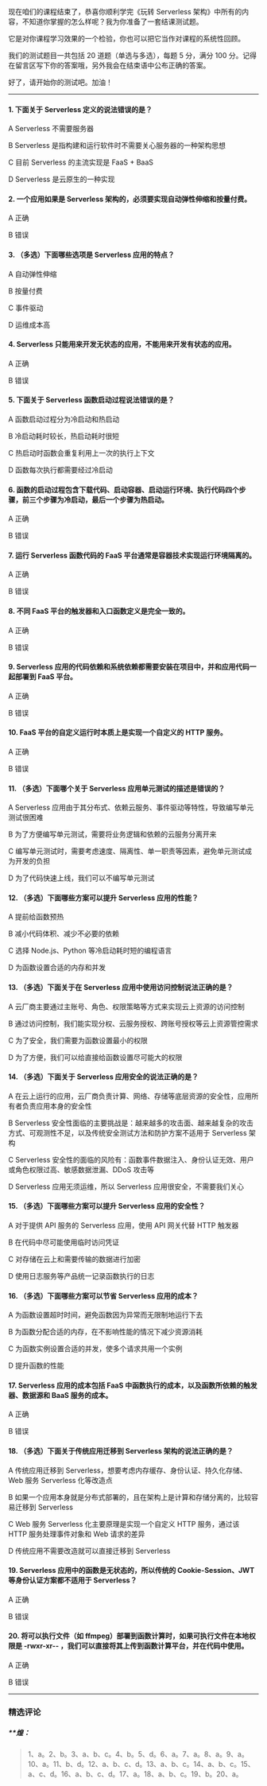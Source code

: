 <p data-nodeid="11860">现在咱们的课程结束了，恭喜你顺利学完《玩转 Serverless 架构》中所有的内容，不知道你掌握的怎么样呢？我为你准备了一套结课测试题。</p>
<p data-nodeid="11861">它是对你课程学习效果的一个检验，你也可以把它当作对课程的系统性回顾。</p>
<p data-nodeid="11862">我们的测试题目一共包括 20 道题（单选与多选），每题 5 分，满分 100 分。记得在留言区写下你的答案哦，另外我会在结束语中公布正确的答案。</p>
<p data-nodeid="11863">好了，请开始你的测试吧。加油！</p>
<hr data-nodeid="11864">
<h4 data-nodeid="12915" class="">1. 下面关于 Serverless 定义的说法错误的是？</h4>

<p data-nodeid="11868">A Serverless 不需要服务器</p>
<p data-nodeid="11869">B Serverless 是指构建和运行软件时不需要关心服务器的一种架构思想</p>
<p data-nodeid="11870">C 目前 Serverless 的主流实现是 FaaS + BaaS</p>
<p data-nodeid="11871">D Serverless 是云原生的一种实现</p>
<h4 data-nodeid="13331" class="">2. 一个应用如果是 Serverless 架构的，必须要实现自动弹性伸缩和按量付费。</h4>

<p data-nodeid="11875">A 正确</p>
<p data-nodeid="11876">B 错误</p>
<h4 data-nodeid="13743" class="">3. （多选）下面哪些选项是 Serverless 应用的特点？</h4>

<p data-nodeid="11880">A 自动弹性伸缩</p>
<p data-nodeid="11881">B 按量付费</p>
<p data-nodeid="11882">C 事件驱动</p>
<p data-nodeid="11883">D 运维成本高</p>
<h4 data-nodeid="14151" class="">4. Serverless 只能用来开发无状态的应用，不能用来开发有状态的应用。</h4>

<p data-nodeid="11887">A 正确</p>
<p data-nodeid="11888">B 错误</p>
<h4 data-nodeid="14555" class="">5. 下面关于 Serverless 函数启动过程说法错误的是？</h4>

<p data-nodeid="11892">A 函数启动过程分为冷启动和热启动</p>
<p data-nodeid="11893">B 冷启动耗时较长，热启动耗时很短</p>
<p data-nodeid="11894">C 热启动时函数会重复利用上一次的执行上下文</p>
<p data-nodeid="11895">D 函数每次执行都需要经过冷启动</p>
<h4 data-nodeid="14955" class="">6. 函数的启动过程包含下载代码、启动容器、启动运行环境、执行代码四个步骤，前三个步骤为冷启动，最后一个步骤为热启动。</h4>

<p data-nodeid="11899">A 正确</p>
<p data-nodeid="11900">B 错误</p>
<h4 data-nodeid="15351" class="">7. 运行 Serverless 函数代码的 FaaS 平台通常是容器技术实现运行环境隔离的。</h4>

<p data-nodeid="11904">A 正确</p>
<p data-nodeid="11905">B 错误</p>
<h4 data-nodeid="15743" class="">8. 不同 FaaS 平台的触发器和入口函数定义是完全一致的。</h4>

<p data-nodeid="11909">A 正确</p>
<p data-nodeid="11910">B 错误</p>
<h4 data-nodeid="16131" class="">9. Serverless 应用的代码依赖和系统依赖都需要安装在项目中，并和应用代码一起部署到 FaaS 平台。</h4>

<p data-nodeid="11914">A 正确</p>
<p data-nodeid="11915">B 错误</p>
<h4 data-nodeid="16515" class="">10. FaaS 平台的自定义运行时本质上是实现一个自定义的 HTTP 服务。</h4>

<p data-nodeid="11919">A 正确</p>
<p data-nodeid="11920">B 错误</p>
<h4 data-nodeid="16895" class="">11. （多选）下面哪个关于 Serverless 应用单元测试的描述是错误的？</h4>

<p data-nodeid="11924">A Serverless 应用由于其分布式、依赖云服务、事件驱动等特性，导致编写单元测试很困难</p>
<p data-nodeid="11925">B 为了方便编写单元测试，需要将业务逻辑和依赖的云服务分离开来</p>
<p data-nodeid="11926">C 编写单元测试时，需要考虑速度、隔离性、单一职责等因素，避免单元测试成为开发的负担</p>
<p data-nodeid="11927">D 为了代码快速上线，我们可以不编写单元测试</p>
<h4 data-nodeid="17271" class="">12. （多选）下面哪些方案可以提升 Serverless 应用的性能？</h4>

<p data-nodeid="11931">A 提前给函数预热</p>
<p data-nodeid="11932">B 减小代码体积、减少不必要的依赖</p>
<p data-nodeid="11933">C 选择 Node.js、Python 等冷启动耗时短的编程语言</p>
<p data-nodeid="11934">D 为函数设置合适的内存和并发</p>
<h4 data-nodeid="17643" class="">13. （多选）下面关于在 Serverless 应用中使用访问控制说法正确的是？</h4>

<p data-nodeid="11938">A 云厂商主要通过主账号、角色、权限策略等方式来实现云上资源的访问控制</p>
<p data-nodeid="11939">B 通过访问控制，我们能实现分权、云服务授权、跨账号授权等云上资源管控需求</p>
<p data-nodeid="11940">C 为了安全，我们需要为函数设置最小的权限</p>
<p data-nodeid="11941">D 为了方便，我们可以给直接给函数设置尽可能大的权限</p>
<h4 data-nodeid="18011" class="">14. （多选）下面关于 Serverless 应用安全的说法正确的是？</h4>

<p data-nodeid="11945">A 在云上运行的应用，云厂商负责计算、网络、存储等底层资源的安全性，应用所有者负责应用本身的安全性</p>
<p data-nodeid="11946">B Serverless 安全性面临的主要挑战是：越来越多的攻击面、越来越复杂的攻击方式、可观测性不足，以及传统安全测试方法和防护方案不适用于 Serverless 架构</p>
<p data-nodeid="11947">C Serverless 安全性的面临的风险有：函数事件数据注入、身份认证无效、用户或角色权限过高、敏感数据泄漏、DDoS 攻击等</p>
<p data-nodeid="11948">D Serverless 应用无须运维，所以 Serverless 应用很安全，不需要我们关心</p>
<h4 data-nodeid="18375" class="">15. （多选）下面哪些方案可以提升 Serverless 应用的安全性？</h4>

<p data-nodeid="11952">A 对于提供 API 服务的 Serverless 应用，使用 API 网关代替 HTTP 触发器</p>
<p data-nodeid="11953">B 在代码中尽可能使用临时访问凭证</p>
<p data-nodeid="11954">C 对存储在云上和需要传输的数据进行加密</p>
<p data-nodeid="11955">D 使用日志服务等产品统一记录函数执行的日志</p>
<h4 data-nodeid="18735" class="">16. （多选）下面哪些方案可以节省 Serverless 应用的成本？</h4>

<p data-nodeid="11959">A 为函数设置超时时间，避免函数因为异常而无限制地运行下去</p>
<p data-nodeid="11960">B 为函数分配合适的内存，在不影响性能的情况下减少资源消耗</p>
<p data-nodeid="11961">C 为函数实例设置合适的并发，使多个请求共用一个实例</p>
<p data-nodeid="11962">D 提升函数的性能</p>
<h4 data-nodeid="19091" class="">17. Serverless 应用的成本包括 FaaS 中函数执行的成本，以及函数所依赖的触发器、数据源和 BaaS 服务的成本。</h4>

<p data-nodeid="11966">A 正确</p>
<p data-nodeid="11967">B 错误</p>
<h4 data-nodeid="19443" class="">18. （多选）下面关于传统应用迁移到 Serverless 架构的说法正确的是？</h4>

<p data-nodeid="11971">A 传统应用迁移到 Serverless，想要考虑内存缓存、身份认证、持久化存储、Web 服务 Serverless 化等改造点</p>
<p data-nodeid="11972">B 如果一个应用本身就是分布式部署的，且在架构上是计算和存储分离的，比较容易迁移到 Serverless</p>
<p data-nodeid="11973">C Web 服务 Serverless 化主要原理是实现一个自定义 HTTP 服务，通过该 HTTP 服务处理事件对象和 Web 请求的差异</p>
<p data-nodeid="11974">D 传统应用不需要改造就可以直接迁移到 Serverless</p>
<h4 data-nodeid="19791" class="">19. Serverless 应用中的函数是无状态的，所以传统的 Cookie-Session、JWT 等身份认证方案都不适用于 Serverless？</h4>

<p data-nodeid="11978">A 正确</p>
<p data-nodeid="11979">B 错误</p>
<h4 data-nodeid="20135" class="te-preview-highlight">20. 将可以执行文件（如 ffmpeg）部署到函数计算时，如果可执行文件在本地权限是 -rwxr-xr-- ，我们可以直接将其上传到函数计算平台，并在代码中使用。</h4>

<p data-nodeid="11983">A 正确</p>
<p data-nodeid="11984">B 错误</p>

---

### 精选评论

##### **煌：
> 1、a。2、b。3、a、b、c。4、b。5、d。6、a。7、a。8、a。9、a。10、a。11、b、d。12、a、b、c、d。13、a、b、c。14、a、b、c。15、a、c、d。16、a、b、c、d。17、a。18、a、b、c。19、b。20、a。

